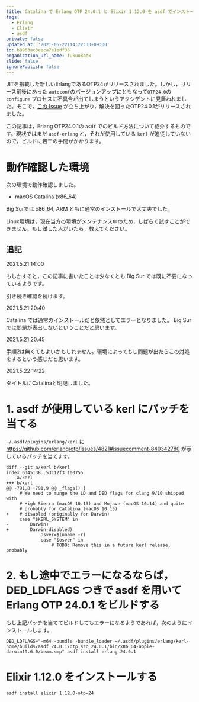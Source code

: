 ```yaml
---
title: Catalina で Erlang OTP 24.0.1 と Elixir 1.12.0 を asdf でインストールする
tags:
  - Erlang
  - Elixir
  - asdf
private: false
updated_at: '2021-05-22T14:22:33+09:00'
id: b8963ac3eeca7e1edf36
organization_url_name: fukuokaex
slide: false
ignorePublish: false
---
```

JITを搭載した新しいErlangであるOTP24がリリースされました。しかし，リリース前後にあった `autoconf`のバージョンアップにともなって`OTP24.0`の `configure` プロセスに不具合が出てしまうというアクシデントに見舞われました。そこで，[この Issue](https://github.com/erlang/otp/issues/4821) が立ち上がり，解決を図ったOTP24.0.1がリリースされました。

この記事は，Erlang OTP24.0.1の `asdf` でのビルド方法について紹介するものです。現状ではまだ `asdf-erlang` と，それが使用している `kerl` が追従していないので，ビルドに若干の手間がかかります。

# 動作確認した環境

次の環境で動作確認しました。

* macOS Catalina (x86_64)

Big Surでは x86_64, ARM ともに通常のインストールで大丈夫でした。

Linux環境は，現在当方の環境がメンテナンス中のため，しばらく試すことができません。もし試した人がいたら，教えてください。

## 追記

2021.5.21 14:00

もしかすると，この記事に書いたことは少なくとも Big Sur では既に不要になっているようです。

引き続き確認を続けます。

2021.5.21 20:40

Catalina では通常のインストールだと依然としてエラーとなりました。
Big Surでは問題が表出しないということだと思います。

2021.5.21 20.45

手順2は無くてもよいかもしれません。環境によってもし問題が出たらこの対処をするという感じだと思います。

2021.5.22 14:22

タイトルにCatalinaと明記しました。

# 1. asdf が使用している kerl にパッチを当てる

`~/.asdf/plugins/erlang/kerl` に https://github.com/erlang/otp/issues/4821#issuecomment-840342780 が示しているパッチを当てます。

```
diff --git a/kerl b/kerl
index 6345138..53c12f3 100755
--- a/kerl
+++ b/kerl
@@ -791,8 +791,9 @@ _flags() {
     # We need to munge the LD and DED flags for clang 9/10 shipped with
     # High Sierra (macOS 10.13) and Mojave (macOS 10.14) and quite
     # probably for Catalina (macOS 10.15)
+    # disabled (originally for Darwin)
     case "$KERL_SYSTEM" in
-        Darwin)
+        Darwin-disabled)
             osver=$(uname -r)
             case "$osver" in
                 # TODO: Remove this in a future kerl release, probably
```

# 2. もし途中でエラーになるならば，DED_LDFLAGS つきで asdf を用いて Erlang OTP 24.0.1 をビルドする

もし上記パッチを当ててビルドしてもエラーになるようであれば，次のようにインストールします。

```
DED_LDFLAGS="-m64 -bundle -bundle_loader ~/.asdf/plugins/erlang/kerl-home/builds/asdf_24.0.1/otp_src_24.0.1/bin/x86_64-apple-darwin19.6.0/beam.smp" asdf install erlang 24.0.1
```

# Elixir 1.12.0 をインストールする

```
asdf install elixir 1.12.0-otp-24
```

